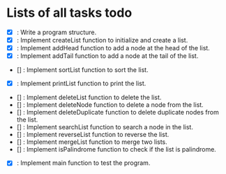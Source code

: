 # Lists of all tasks todo

- [x] : Write a program structure.
- [x] : Implement createList function to initialize and create a list.
- [x] : Implement addHead function to add a node at the head of the list.
- [x] : Implement addTail function to add a node at the tail of the list.
- [] : Implement sortList function to sort the list.
- [x] : Implement printList function to print the list.
- [] : Implement deleteList function to delete the list.
- [] : Implement deleteNode function to delete a node from the list.
- [] : Implement deleteDuplicate function to delete duplicate nodes from the list.
- [] : Implement searchList function to search a node in the list.
- [] : Implement reverseList function to reverse the list.
- [] : Implement mergeList function to merge two lists.
- [] : Implement isPalindrome function to check if the list is palindrome.
- [x] : Implement main function to test the program.
